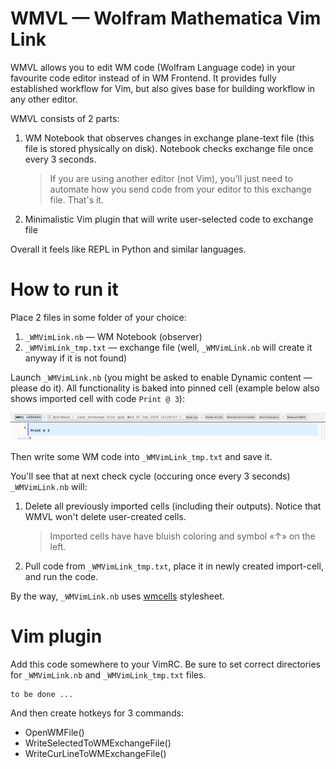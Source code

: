 # WMVL — Wolfram Mathematica Vim Link

WMVL allows you to edit WM code (Wolfram Language code) in your favourite code editor instead of in WM Frontend.
It provides fully established workflow for Vim, but also gives base for building workflow in any other editor.

WMVL consists of 2 parts:
1. WM Notebook that observes changes in exchange plane-text file (this file is stored physically on disk).
   Notebook checks exchange file once every 3 seconds.
   > If you are using another editor (not Vim), you'll just need to automate how you
   > send code from your editor to this exchange file. That's it.
2. Minimalistic Vim plugin that will write user-selected code to exchange file

Overall it feels like REPL in Python and similar languages.

# How to run it

Place 2 files in some folder of your choice:
1. `_WMVimLink.nb` — WM Notebook (observer)
2. `_WMVimLink_tmp.txt` — exchange file (well, `_WMVimLink.nb` will create it anyway if it is not found)

Launch `_WMVimLink.nb` (you might be asked to enable Dynamic content — please do it).
All functionality is baked into pinned cell (example below also shows imported cell with code `Print @ 3`):

<p align="center">
<img src="https://github.com/rmnavr/wmvl/blob/main/docs/nb_header.png?raw=true" alt="Notebook header" />
</p>

Then write some WM code into `_WMVimLink_tmp.txt` and save it.

You'll see that at next check cycle (occuring once every 3 seconds) `_WMVimLink.nb` will:
1. Delete all previously imported cells (including their outputs). Notice that WMVL won't delete user-created cells.
   > Imported cells have have bluish coloring and symbol «↑» on the left.
2. Pull code from `_WMVimLink_tmp.txt`, place it in newly created import-cell, and run the code.

By the way, `_WMVimLink.nb` uses [wmcells](https://github.com/rmnavr/wmcells) stylesheet.

# Vim plugin

Add this code somewhere to your VimRC. Be sure to set correct directories for `_WMVimLink.nb` and `_WMVimLink_tmp.txt` files.
```vimscript
to be done ...
```

And then create hotkeys for 3 commands:
* OpenWMFile()
* WriteSelectedToWMExchangeFile()
* WriteCurLineToWMExchangeFile()
